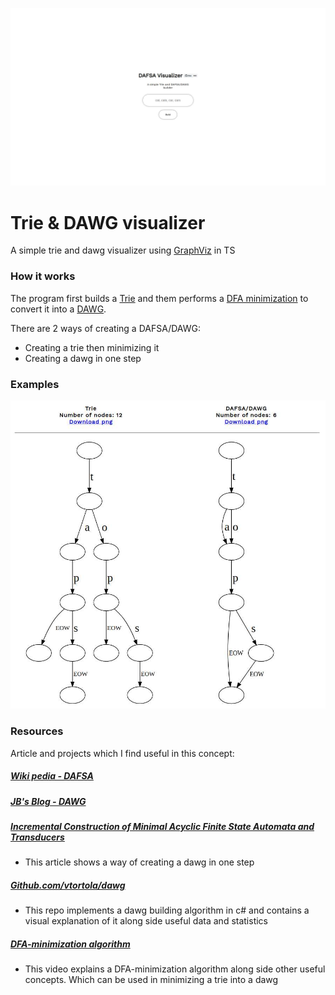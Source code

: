 
![main](docs/images/main-dafsa.jpg)

# Trie & DAWG visualizer
A simple  trie and dawg visualizer using [GraphViz](http://www.graphviz.org/) in TS

### How it works
The program first builds a [Trie](https://en.wikipedia.org/wiki/Trie) and them performs a [DFA minimization](https://en.wikipedia.org/wiki/DFA_minimization) to convert it into a [DAWG](https://en.wikipedia.org/wiki/Deterministic_acyclic_finite_state_automaton).

There are 2 ways of creating a DAFSA/DAWG:
- Creating a trie then minimizing it
- Creating a dawg in one step

### Examples
![trie](docs/images/triedawg.jpg)
### Resources

Article and projects which I find useful in this concept:

##### [Wiki pedia - DAFSA](https://en.wikipedia.org/wiki/Deterministic_acyclic_finite_state_automaton)
##### [JB's Blog - DAWG](https://jbp.dev/blog/dawg-basics.html)
##### [Incremental Construction of Minimal Acyclic Finite State Automata and Transducers](https://aclanthology.org/W98-1305/)
- This article shows a way of creating a dawg in one step
##### [Github.com/vtortola/dawg](https://github.com/vtortola/dawg)
- This repo implements a dawg building algorithm in c# and contains a visual explanation of it along side useful data and statistics
##### [DFA-minimization algorithm](https://www.youtube.com/watch?v=7W2lSrt8r-0)
- This video explains a DFA-minimization algorithm along side other useful concepts. Which can be used in minimizing a trie into a dawg
